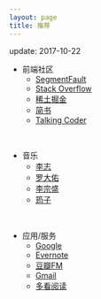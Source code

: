 ```yaml
---
layout: page
title: 推荐
---
```


update: 2017-10-22


+ 前端社区
  - [SegmentFault](https://segmentfault.com/)
  - [Stack Overflow](https://stackoverflow.com/)
  - [稀土掘金](https://juejin.im/)
  - [简书](http://www.jianshu.com/)
  - [Talking Coder](https://www.talkingcoder.com/)

<br/>

+ 音乐
  - [李志](http://music.163.com/#/artist?id=3681)
  - [罗大佑](http://music.163.com/#/artist?id=3686)
  - [李宗盛](http://music.163.com/#/artist?id=3683)
  - [筠子](http://music.163.com/#/artist?id=8145)

<br/>

+ 应用/服务
  - [Google](https://www.google.com/)
  - [Evernote](https://evernote.com/)
  - [豆瓣FM](https://douban.fm/)
  - [Gmail](https://www.google.com/gmail/)
  - [多看阅读](http://www.duokan.com/)
